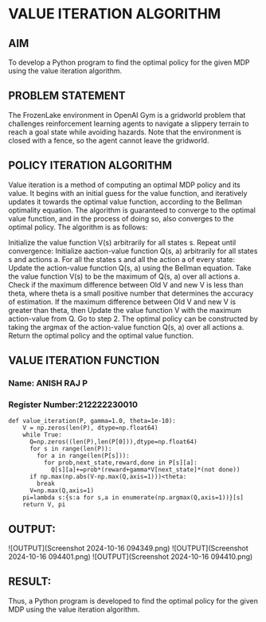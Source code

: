 # VALUE ITERATION ALGORITHM

## AIM
To develop a Python program to find the optimal policy for the given MDP using the value iteration algorithm.

## PROBLEM STATEMENT
The FrozenLake environment in OpenAI Gym is a gridworld problem that challenges reinforcement learning agents to navigate a slippery terrain to reach a goal state while avoiding hazards. Note that the environment is closed with a fence, so the agent cannot leave the gridworld.

## POLICY ITERATION ALGORITHM
Value iteration is a method of computing an optimal MDP policy and its value. It begins with an initial guess for the value function, and iteratively updates it towards the optimal value function, according to the Bellman optimality equation. The algorithm is guaranteed to converge to the optimal value function, and in the process of doing so, also converges to the optimal policy. The algorithm is as follows:

Initialize the value function V(s) arbitrarily for all states s. Repeat until convergence: Initialize aaction-value function Q(s, a) arbitrarily for all states s and actions a. For all the states s and all the action a of every state: Update the action-value function Q(s, a) using the Bellman equation. Take the value function V(s) to be the maximum of Q(s, a) over all actions a. Check if the maximum difference between Old V and new V is less than theta, where theta is a small positive number that determines the accuracy of estimation. If the maximum difference between Old V and new V is greater than theta, then Update the value function V with the maximum action-value from Q. Go to step 2. The optimal policy can be constructed by taking the argmax of the action-value function Q(s, a) over all actions a. Return the optimal policy and the optimal value function.

## VALUE ITERATION FUNCTION

### Name: ANISH RAJ P
### Register Number:212222230010
```
def value_iteration(P, gamma=1.0, theta=1e-10):
    V = np.zeros(len(P), dtype=np.float64)
    while True:
      Q=np.zeros((len(P),len(P[0])),dtype=np.float64)
      for s in range(len(P)):
        for a in range(len(P[s])):
          for prob,next_state,reward,done in P[s][a]:
            Q[s][a]+=prob*(reward+gamma*V[next_state]*(not done))
      if np.max(np.abs(V-np.max(Q,axis=1)))<theta:
        break
      V=np.max(Q,axis=1)
    pi=lambda s:{s:a for s,a in enumerate(np.argmax(Q,axis=1))}[s]
    return V, pi
```

## OUTPUT:
![OUTPUT](Screenshot 2024-10-16 094349.png)
![OUTPUT](Screenshot 2024-10-16 094401.png)
![OUTPUT](Screenshot 2024-10-16 094410.png)

## RESULT:
Thus, a Python program is developed to find the optimal policy for the given MDP using the value iteration algorithm.
